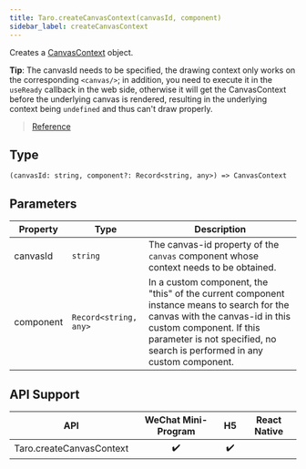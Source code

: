 ```yaml
---
title: Taro.createCanvasContext(canvasId, component)
sidebar_label: createCanvasContext
---
```


Creates a [CanvasContext](./CanvasContext.md) object.

**Tip**: The canvasId needs to be specified, the drawing context only works on the corresponding `<canvas/>`; in addition, you need to execute it in the `useReady` callback in the web side, otherwise it will get the CanvasContext before the underlying canvas is rendered, resulting in the underlying context being `undefined` and thus can't draw properly.

> [Reference](https://developers.weixin.qq.com/miniprogram/en/dev/api/canvas/wx.createCanvasContext.html)

## Type

```tsx
(canvasId: string, component?: Record<string, any>) => CanvasContext
```

## Parameters

<table>
  <thead>
    <tr>
      <th>Property</th>
      <th>Type</th>
      <th>Description</th>
    </tr>
  </thead>
  <tbody>
    <tr>
      <td>canvasId</td>
      <td><code>string</code></td>
      <td>The canvas-id property of the <code>canvas</code> component whose context needs to be obtained.</td>
    </tr>
    <tr>
      <td>component</td>
      <td><code>Record&lt;string, any&gt;</code></td>
      <td>In a custom component, the "this" of the current component instance means to search for the canvas with the canvas-id in this custom component. If this parameter is not specified, no search is performed in any custom component.</td>
    </tr>
  </tbody>
</table>

## API Support

| API |  WeChat Mini-Program | H5 | React Native |
| :---: | :---: | :---: | :---: |
| Taro.createCanvasContext | ✔️ | ✔️ |  |
